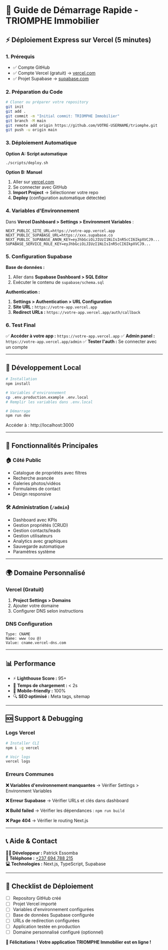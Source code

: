 # 🚀 Guide de Démarrage Rapide - TRIOMPHE Immobilier

## ⚡ Déploiement Express sur Vercel (5 minutes)

### 1. Prérequis
- ✅ Compte GitHub
- ✅ Compte Vercel (gratuit) → [vercel.com](https://vercel.com)
- ✅ Projet Supabase → [supabase.com](https://supabase.com)

### 2. Préparation du Code

```bash
# Cloner ou préparer votre repository
git init
git add .
git commit -m "Initial commit: TRIOMPHE Immobilier"
git branch -M main
git remote add origin https://github.com/VOTRE-USERNAME/triomphe.git
git push -u origin main
```

### 3. Déploiement Automatique

**Option A: Script automatique**
```bash
./scripts/deploy.sh
```

**Option B: Manuel**
1. Aller sur [vercel.com](https://vercel.com)
2. Se connecter avec GitHub
3. **Import Project** → Sélectionner votre repo
4. **Deploy** (configuration automatique détectée)

### 4. Variables d'Environnement

Dans **Vercel Dashboard > Settings > Environment Variables** :

```env
NEXT_PUBLIC_SITE_URL=https://votre-app.vercel.app
NEXT_PUBLIC_SUPABASE_URL=https://xxx.supabase.co
NEXT_PUBLIC_SUPABASE_ANON_KEY=eyJhbGciOiJIUzI1NiIsInR5cCI6IkpXVCJ9...
SUPABASE_SERVICE_ROLE_KEY=eyJhbGciOiJIUzI1NiIsInR5cCI6IkpXVCJ9...
```

### 5. Configuration Supabase

**Base de données :**
1. Aller dans **Supabase Dashboard > SQL Editor**
2. Exécuter le contenu de `supabase/schema.sql`

**Authentication :**
1. **Settings > Authentication > URL Configuration**
2. **Site URL :** `https://votre-app.vercel.app`
3. **Redirect URLs :** `https://votre-app.vercel.app/auth/callback`

### 6. Test Final

✅ **Accéder à votre app :** `https://votre-app.vercel.app`
✅ **Admin panel :** `https://votre-app.vercel.app/admin`
✅ **Tester l'auth :** Se connecter avec un compte

---

## 🔧 Développement Local

```bash
# Installation
npm install

# Variables d'environnement
cp .env.production.example .env.local
# Remplir les variables dans .env.local

# Démarrage
npm run dev
```

Accéder à : http://localhost:3000

---

## 📱 Fonctionnalités Principales

### 🏠 **Côté Public**
- Catalogue de propriétés avec filtres
- Recherche avancée
- Galeries photos/vidéos
- Formulaires de contact
- Design responsive

### 🛠️ **Administration** (`/admin`)
- Dashboard avec KPIs
- Gestion propriétés (CRUD)
- Gestion contacts/leads
- Gestion utilisateurs
- Analytics avec graphiques
- Sauvegarde automatique
- Paramètres système

---

## 🌍 Domaine Personnalisé

### Vercel (Gratuit)
1. **Project Settings > Domains**
2. Ajouter votre domaine
3. Configurer DNS selon instructions

### DNS Configuration
```
Type: CNAME
Name: www (ou @)
Value: cname.vercel-dns.com
```

---

## 📊 Performance

- ⚡ **Lighthouse Score :** 95+
- 🚀 **Temps de chargement :** < 2s
- 📱 **Mobile-friendly :** 100%
- 🔍 **SEO optimisé :** Meta tags, sitemap

---

## 🆘 Support & Debugging

### Logs Vercel
```bash
# Installer CLI
npm i -g vercel

# Voir logs
vercel logs
```

### Erreurs Communes

**❌ Variables d'environnement manquantes**
→ Vérifier Settings > Environment Variables

**❌ Erreur Supabase**
→ Vérifier URLs et clés dans dashboard

**❌ Build failed**
→ Vérifier les dépendances : `npm run build`

**❌ Page 404**
→ Vérifier le routing Next.js

---

## 📞 Aide & Contact

**👨‍💻 Développeur :** Patrick Essomba  
**📱 Téléphone :** [+237 694 788 215](tel:+237694788215)  
**💻 Technologies :** Next.js, TypeScript, Supabase  

---

## 🎯 Checklist de Déploiement

- [ ] Repository GitHub créé
- [ ] Projet Vercel importé  
- [ ] Variables d'environnement configurées
- [ ] Base de données Supabase configurée
- [ ] URLs de redirection configurées
- [ ] Application testée en production
- [ ] Domaine personnalisé configuré (optionnel)

**🎉 Félicitations ! Votre application TRIOMPHE Immobilier est en ligne !**

